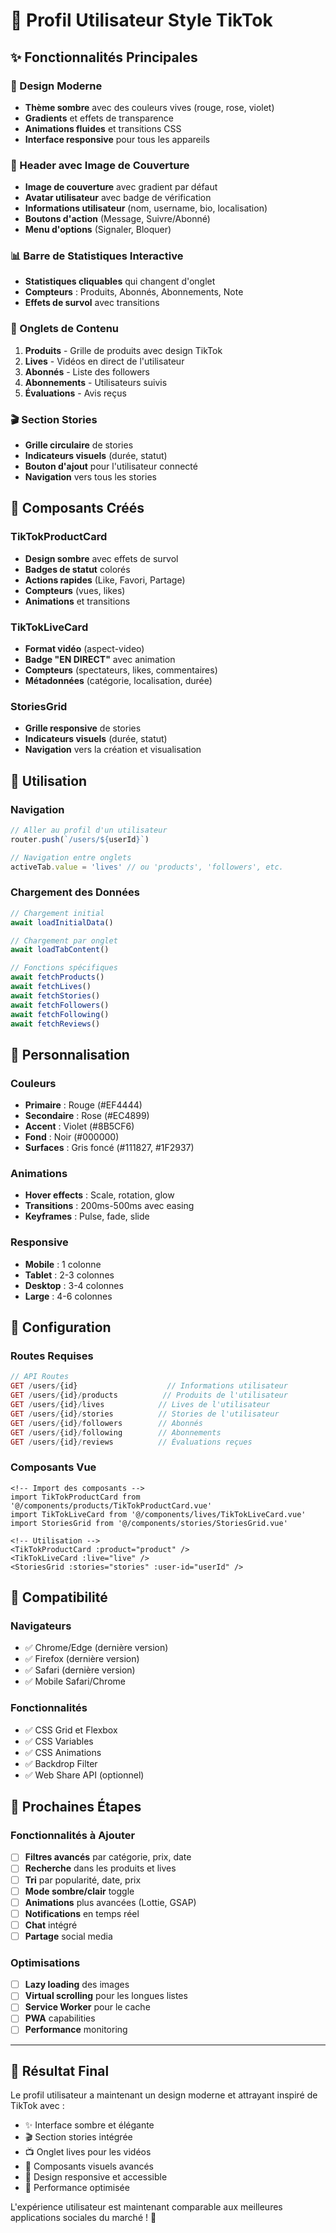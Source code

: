 # 🎵 Profil Utilisateur Style TikTok

## ✨ Fonctionnalités Principales

### 🎨 Design Moderne
- **Thème sombre** avec des couleurs vives (rouge, rose, violet)
- **Gradients** et effets de transparence
- **Animations fluides** et transitions CSS
- **Interface responsive** pour tous les appareils

### 📱 Header avec Image de Couverture
- **Image de couverture** avec gradient par défaut
- **Avatar utilisateur** avec badge de vérification
- **Informations utilisateur** (nom, username, bio, localisation)
- **Boutons d'action** (Message, Suivre/Abonné)
- **Menu d'options** (Signaler, Bloquer)

### 📊 Barre de Statistiques Interactive
- **Statistiques cliquables** qui changent d'onglet
- **Compteurs** : Produits, Abonnés, Abonnements, Note
- **Effets de survol** avec transitions

### 📖 Onglets de Contenu
1. **Produits** - Grille de produits avec design TikTok
2. **Lives** - Vidéos en direct de l'utilisateur
3. **Abonnés** - Liste des followers
4. **Abonnements** - Utilisateurs suivis
5. **Évaluations** - Avis reçus

### 🎬 Section Stories
- **Grille circulaire** de stories
- **Indicateurs visuels** (durée, statut)
- **Bouton d'ajout** pour l'utilisateur connecté
- **Navigation** vers tous les stories

## 🎯 Composants Créés

### TikTokProductCard
- **Design sombre** avec effets de survol
- **Badges de statut** colorés
- **Actions rapides** (Like, Favori, Partage)
- **Compteurs** (vues, likes)
- **Animations** et transitions

### TikTokLiveCard
- **Format vidéo** (aspect-video)
- **Badge "EN DIRECT"** avec animation
- **Compteurs** (spectateurs, likes, commentaires)
- **Métadonnées** (catégorie, localisation, durée)

### StoriesGrid
- **Grille responsive** de stories
- **Indicateurs visuels** (durée, statut)
- **Navigation** vers la création et visualisation

## 🚀 Utilisation

### Navigation
```javascript
// Aller au profil d'un utilisateur
router.push(`/users/${userId}`)

// Navigation entre onglets
activeTab.value = 'lives' // ou 'products', 'followers', etc.
```

### Chargement des Données
```javascript
// Chargement initial
await loadInitialData()

// Chargement par onglet
await loadTabContent()

// Fonctions spécifiques
await fetchProducts()
await fetchLives()
await fetchStories()
await fetchFollowers()
await fetchFollowing()
await fetchReviews()
```

## 🎨 Personnalisation

### Couleurs
- **Primaire** : Rouge (#EF4444)
- **Secondaire** : Rose (#EC4899)
- **Accent** : Violet (#8B5CF6)
- **Fond** : Noir (#000000)
- **Surfaces** : Gris foncé (#111827, #1F2937)

### Animations
- **Hover effects** : Scale, rotation, glow
- **Transitions** : 200ms-500ms avec easing
- **Keyframes** : Pulse, fade, slide

### Responsive
- **Mobile** : 1 colonne
- **Tablet** : 2-3 colonnes
- **Desktop** : 3-4 colonnes
- **Large** : 4-6 colonnes

## 🔧 Configuration

### Routes Requises
```php
// API Routes
GET /users/{id}                    // Informations utilisateur
GET /users/{id}/products          // Produits de l'utilisateur
GET /users/{id}/lives            // Lives de l'utilisateur
GET /users/{id}/stories          // Stories de l'utilisateur
GET /users/{id}/followers        // Abonnés
GET /users/{id}/following        // Abonnements
GET /users/{id}/reviews          // Évaluations reçues
```

### Composants Vue
```vue
<!-- Import des composants -->
import TikTokProductCard from '@/components/products/TikTokProductCard.vue'
import TikTokLiveCard from '@/components/lives/TikTokLiveCard.vue'
import StoriesGrid from '@/components/stories/StoriesGrid.vue'

<!-- Utilisation -->
<TikTokProductCard :product="product" />
<TikTokLiveCard :live="live" />
<StoriesGrid :stories="stories" :user-id="userId" />
```

## 📱 Compatibilité

### Navigateurs
- ✅ Chrome/Edge (dernière version)
- ✅ Firefox (dernière version)
- ✅ Safari (dernière version)
- ✅ Mobile Safari/Chrome

### Fonctionnalités
- ✅ CSS Grid et Flexbox
- ✅ CSS Variables
- ✅ CSS Animations
- ✅ Backdrop Filter
- ✅ Web Share API (optionnel)

## 🎯 Prochaines Étapes

### Fonctionnalités à Ajouter
- [ ] **Filtres avancés** par catégorie, prix, date
- [ ] **Recherche** dans les produits et lives
- [ ] **Tri** par popularité, date, prix
- [ ] **Mode sombre/clair** toggle
- [ ] **Animations** plus avancées (Lottie, GSAP)
- [ ] **Notifications** en temps réel
- [ ] **Chat** intégré
- [ ] **Partage** social media

### Optimisations
- [ ] **Lazy loading** des images
- [ ] **Virtual scrolling** pour les longues listes
- [ ] **Service Worker** pour le cache
- [ ] **PWA** capabilities
- [ ] **Performance** monitoring

---

## 🎉 Résultat Final

Le profil utilisateur a maintenant un design moderne et attrayant inspiré de TikTok avec :
- ✨ Interface sombre et élégante
- 🎬 Section stories intégrée
- 📺 Onglet lives pour les vidéos
- 🎨 Composants visuels avancés
- 📱 Design responsive et accessible
- 🚀 Performance optimisée

L'expérience utilisateur est maintenant comparable aux meilleures applications sociales du marché ! 🎵
